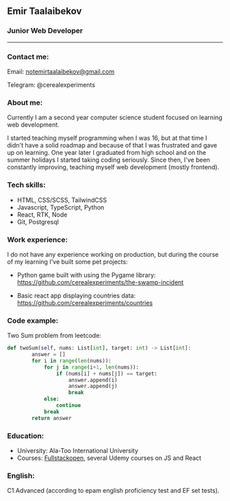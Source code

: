 ## **Emir Taalaibekov**

### **Junior Web Developer**

---

### **Contact me:**

Email: notemirtaalaibekov@gmail.com

Telegram: @cerealexperiments

### **About me:**

Currently I am a second year computer science student focused on learning web development.

I started teaching myself programming when I was 16, but at that time I didn't have a solid roadmap and because of that I was frustrated and gave up on learning. One year later I graduated from high school and on the summer holidays I started taking coding seriously. Since then, I've been constantly improving, teaching myself web development (mostly frontend).

### **Tech skills:**

- HTML, CSS/SCSS, TailwindCSS
- Javascript, TypeScript, Python
- React, RTK, Node
- Git, Postgresql

### **Work experience:**

I do not have any experience working on production, but during the course of my learning I've built some pet projects:

- Python game built with using the Pygame library: <https://github.com/cerealexperiments/the-swamp-incident>

- Basic react app displaying countries data:
  <https://github.com/cerealexperiments/countries>

### **Code example:**

Two Sum problem from leetcode:

```python
def twoSum(self, nums: List[int], target: int) -> List[int]:
        answer = []
        for i in range(len(nums)):
            for j in range(i+1, len(nums)):
                if (nums[i] + nums[j]) == target:
                    answer.append(i)
                    answer.append(j)
                    break
            else:
                continue
            break
        return answer
```

### **Education:**

- University: Ala-Too International University
- Courses: [Fullstackopen](https://fullstackopen.com/en/), several Udemy courses on JS and React

### **English:**

C1 Advanced (according to epam english proficiency test and EF set tests).
